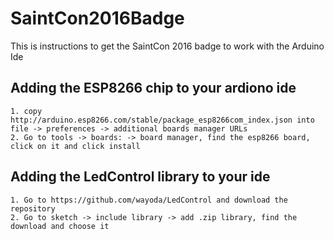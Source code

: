 # SaintCon2016Badge
This is instructions to get the SaintCon 2016 badge to work with the Arduino Ide
## Adding the ESP8266 chip to your ardiono ide
    1. copy http://arduino.esp8266.com/stable/package_esp8266com_index.json into file -> preferences -> additional boards manager URLs
    2. Go to tools -> boards: -> board manager, find the esp8266 board, click on it and click install
## Adding the LedControl library to your ide
    1. Go to https://github.com/wayoda/LedControl and download the repository
    2. Go to sketch -> include library -> add .zip library, find the download and choose it
